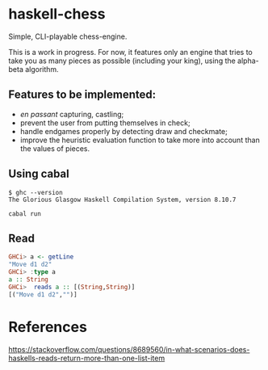 # haskell-chess

Simple, CLI-playable chess-engine.

This is a work in progress. For now, it features only an engine that tries to
take you as many pieces as possible (including your king), using the
alpha-beta algorithm.

## Features to be implemented:
* *en passant* capturing, castling;
* prevent the user from putting themselves in check;
* handle endgames properly by detecting draw and checkmate;
* improve the heuristic evaluation function to take more into account than the
  values of pieces.


## Using cabal

```
$ ghc --version
The Glorious Glasgow Haskell Compilation System, version 8.10.7
```

```
cabal run
```


## Read

```haskell
GHCi> a <- getLine
"Move d1 d2"
GHCi> :type a
a :: String
GHCi>  reads a :: [(String,String)]
[("Move d1 d2","")]
```

# References

https://stackoverflow.com/questions/8689560/in-what-scenarios-does-haskells-reads-return-more-than-one-list-item



